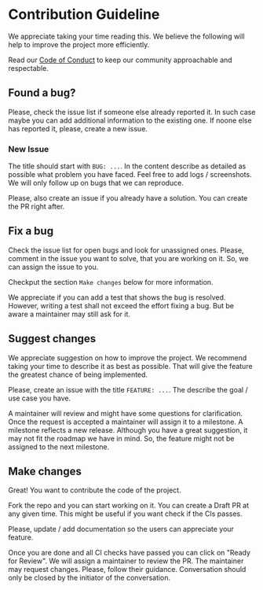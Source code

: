 # Contribution Guideline

We appreciate taking your time reading this. We believe the following will help to improve the project more efficiently.

Read our [Code of Conduct](./CODE_OF_CONDUCT.md) to keep our community approachable and respectable.

## Found a bug?

Please, check the issue list if someone else already reported it. In such case maybe you can add additional
information to the existing one.
If noone else has reported it, please, create a new issue.

### New Issue
The title should start with `BUG: ...`.
In the content describe as detailed as possible what problem you have faced. Feel free to add logs / screenshots.
We will only follow up on bugs that we can reproduce.

Please, also create an issue if you already have a solution. You can create the PR right after.

## Fix a bug

Check the issue list for open bugs and look for unassigned ones.
Please, comment in the issue you want to solve, that you are working on it. So, we can assign the issue to you.

Checkput the section `Make changes` below for more information.

We appreciate if you can add a test that shows the bug is resolved. However, writing a test shall not exceed the effort fixing a bug. But be aware a maintainer may still ask for it.

## Suggest changes
We appreciate suggestion on how to improve the project. We recommend taking your time to describe it as best as possible. That will give the feature the greatest chance of being implemented.

Please, create an issue with the title `FEATURE: ...`. 
The describe the goal / use case you have. 

A maintainer will review and might have some questions for clarification. Once the request is accepted a maintainer will assign it to a milestone.
A milestone reflects a new release. Although you have a great suggestion, it may not fit the roadmap we have in mind. So, the feature might not be assigned to the next milestone.

## Make changes
Great! You want to contribute the code of the project.

Fork the repo and you can start working on it. You can create a Draft PR at any given time. This might be useful if you want check if the CIs passes.

Please, update / add documentation so the users can appreciate your feature.

Once you are done and all CI checks have passed you can click on "Ready for Review". We will assign a maintainer to review the PR.
The maintainer may request changes. Please, follow their guidance. Conversation should only be closed by the initiator
of the conversation.
